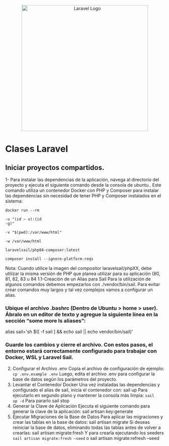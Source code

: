 <p align="center"><a href="https://laravel.com" target="_blank"><img src="https://raw.githubusercontent.com/laravel/art/master/logo-lockup/5%20SVG/2%20CMYK/1%20Full%20Color/laravel-logolockup-cmyk-red.svg" width="400" alt="Laravel Logo"></a></p>

# Clases Laravel 

## Iniciar proyectos compartidos.
1- Para instalar las dependencias de la aplicación, navega al directorio del proyecto y ejecuta el siguiente comando desde la consola de ubuntu.. Este comando utiliza un contenedor Docker con PHP y Composer para instalar las dependencias sin necesidad de tener PHP y Composer instalados en el sistema:


<code>docker run --rm \
-u "$(id -u):$(id -g)" \
-v "$(pwd):/var/www/html" \
-w /var/www/html \
laravelsail/php84-composer:latest \
composer install --ignore-platform-reqs
</code>
 
Nota: Cuando utilice la imagen del compositor laravelsail/phpXX, debe utilizar la misma versión de PHP que planea utilizar para su aplicación (80, 81, 82, 83 u 84
1.1-Creación de un Alias para Sail
Para la utilización de algunos comandos debemos empezarlos con ./vendor/bin/sail. Para evitar crear comandos muy largos y tal vez complejos vamos a configurar un alias.
### Ubique el archivo .bashrc (Dentro de Ubuntu > home > user). Ábralo en un editor de texto y agregue la siguiente línea en la sección “some more ls aliases”:
alias sail='sh $([ -f sail ] && echo sail || echo vendor/bin/sail)'
### Guarde los cambios y cierre el archivo. Con estos pasos, el entorno estará correctamente configurado para trabajar con Docker, WSL y Laravel Sail.

2. Configurar el Archivo .env Copia el archivo de configuración de ejemplo:
<code>cp .env.example .env</code>
Luego, edita el archivo .env para configurar la base de datos según los parámetros del proyecto.
3. Levantar el Contenedor Docker Una vez instaladas las dependencias y configurado el alias de sail, inicia el contenedor con: sail up Para ejecutarlo en segundo plano y mantener la consola más limpia: <code>sail up -d</code> Para pararlo sail stop
5. Generar la Clave de Aplicación Ejecuta el siguiente comando para generar la clave de la aplicación: sail artisan key:generate
6. Ejecutar Migraciones de la Base de Datos Para aplicar las migraciones y crear las tablas en la base de datos: sail artisan migrate
Si deseas reiniciar la base de datos, eliminando todas las tablas antes de volver a crearlas: sail artisan migrate:fresh Y para crearla ejecutando los seeders <code>sail artisan migrate:fresh –seed</code> o sail artisan migrate:refresh –seed

